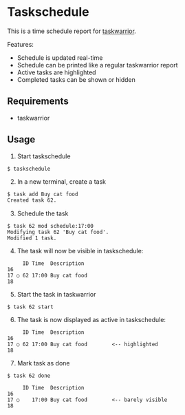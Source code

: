# Taskschedule
This is a time schedule report for [taskwarrior](https://taskwarrior.org/).

Features:
- Schedule is updated real-time
- Schedule can be printed like a regular taskwarrior report
- Active tasks are highlighted
- Completed tasks can be shown or hidden

## Requirements
- taskwarrior

## Usage
1. Start taskschedule
```
$ taskschedule
```
2. In a new terminal, create a task
```sh
$ task add Buy cat food
Created task 62.
```
3. Schedule the task
```
$ task 62 mod schedule:17:00
Modifying task 62 'Buy cat food'.
Modified 1 task.
```
4. The task will now be visible in taskschedule:
```
     ID Time  Description
16
17 ○ 62 17:00 Buy cat food
18
```
5. Start the task in taskwarrior
```
$ task 62 start
```
6. The task is now displayed as active in taskschedule:
```
     ID Time  Description
16
17 ○ 62 17:00 Buy cat food        <-- highlighted
18
```
7. Mark task as done
```
$ task 62 done
```
```
     ID Time  Description
16
17 ○    17:00 Buy cat food        <-- barely visible
18
```
